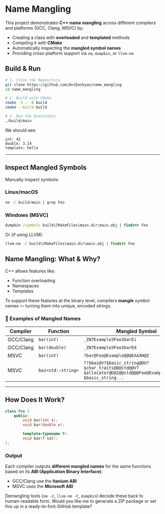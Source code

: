 # Name Mangling

This project demonstrates **C++ name mangling** across different compilers and platforms (GCC, Clang, MSVC) by:

- Creating a class with **overloaded** and **templated** methods
- Compiling it with **CMake**
- Automatically inspecting the **mangled symbol names**
- Providing cross-platform support via `nm`, `dumpbin`, or `llvm-nm`


## Build & Run
```bash
# 1. Clone the Repository
git clone https://github.com/AniDashyan/name_mangling
cd name_mangling

# 2. Build with CMake
cmake -S . -B build
cmake --build build

# 3. Run the Executable
./build/main
```

We should see:

```
int: 42
double: 3.14
template: hello
```

---

##  Inspect Mangled Symbols

Manually inspect symbols:

### Linux/macOS

```bash
nm -C build/main | grep Foo
```

### Windows (MSVC)

```cmd
dumpbin /symbols build\CMakeFiles\main.dir\main.obj | findstr Foo
```

Or (if using LLVM):

```cmd
llvm-nm -C build\CMakeFiles\main.dir\main.obj | findstr Foo
```

##  Name Mangling: What & Why?

C++ allows features like:

* Function overloading
* Namespaces
* Templates

To support these features at the binary level, compilers **mangle** symbol names — turning them into unique, encoded strings.

### 🔧 Examples of Mangled Names

| Compiler  | Function           | Mangled Symbol                                                                                               |
| --------- | ------------------ | ------------------------------------------------------------------------------------------------------------ |
| GCC/Clang | `bar(int)`         | `_ZN7Example3Foo3barEi`                                                                                      |
| GCC/Clang | `bar(double)`      | `_ZN7Example3Foo3barEd`                                                                                      |
| MSVC      | `bar(int)`         | `?bar@Foo@Example@@QEAAXH@Z`                                                                                 |
| MSVC      | `baz<std::string>` | `??$baz@V?$basic_string@DU?$char_traits@D@std@@V?$allocator@D@2@@std@@@Foo@Example@@QEAAXV?$basic_string...` |

---

## How Does It Work?

```cpp
class Foo {
    public:
        void bar(int x);
        void bar(double x);

        template<typename T>
        void baz(T val);
};
```

### Output

Each compiler outputs **different mangled names** for the same functions based on its **ABI (Application Binary Interface)**:

* GCC/Clang use the **Itanium ABI**
* MSVC uses the **Microsoft ABI**

Demangling tools (`nm -C`, `llvm-nm -C`, `dumpbin`) decode these back to human-readable form.
Would you like me to generate a ZIP package or set this up in a ready-to-fork GitHub template?
```
